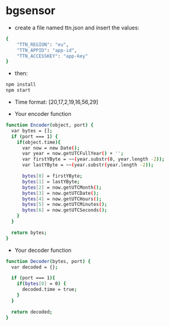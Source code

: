 # bgsensor

- create a file named ttn.json and insert the values:

```sh
{
    "TTN_REGION": "eu",
    "TTN_APPID": "app-id",
    "TTN_ACCESSKEY": "app-key"
}
```

 - then:

```sh
npm install
npm start
```

 - Time format: [20,17,2,19,16,56,29]

 - Your encoder function

```sh
function Encoder(object, port) {
  var bytes = [];
  if (port === 1) {
    if(object.time){
      var now = new Date();
      var year = now.getUTCFullYear() + '';
      var firstYByte = ~~(year.substr(0, year.length -2));
      var lastYByte = ~~(year.substr(year.length -2));

      bytes[0] = firstYByte;
      bytes[1] = lastYByte;
      bytes[2] = now.getUTCMonth();
      bytes[3] = now.getUTCDate();
      bytes[4] = now.getUTCHours();
      bytes[5] = now.getUTCMinutes();
      bytes[6] = now.getUTCSeconds();
    }
  }

  return bytes;
}
```

 - Your decoder function

```sh
function Decoder(bytes, port) {
  var decoded = {};

  if (port === 1){
    if(bytes[0] = 0) {
      decoded.time = true;
    }
  }

  return decoded;
}
```
